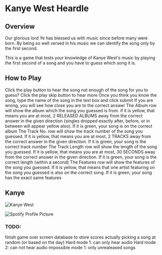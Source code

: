 # Kanye West Heardle

## Overview
Our glorious lord Ye has blessed us with music since before many were born. By being so well versed in his music we can identify the song only by the first second.

This is a game that tests your knowledge of Kanye West's music by playing the first second of a song and you have to guess which song it is.

## How to Play
Click the play button to hear the song
not enough of the song for you to guess? Click the play skip button to hear more
Once you think you know the song, type the name of the song in the text box and click submit
If you are wrong, you will see how close you are to the correct answer
The Album row will show the album which the song you guessed is from. if it is yellow, that means you are at most, 2 RELEASED ALBUMS away from the correct answer in the given direction (singles dropped exactly after, before, or in between will appear yellow also). If it is green, your song is on the correct album
The Track No. row will show the track number of the song you guessed. If it is yellow, that means you are at most, 2 TRACKS away from the correct answer in the given direction. If it is green, your song is the correct track number
The Track Length row will show the length of the song you guessed. If it is yellow, that means you are at most, 30 SECONDS away from the correct answer in the given direction. If it is green, your song is the correct length (within a second)
The Features row will show the features of the song you guessed. If it is yellow, that means that one artist featuring on the song you guessed is also on the correct song. If it is green, your song has the exact same features

## Kanye

![Kanye West](https://upload.wikimedia.org/wikipedia/commons/thumb/5/5c/Kanye_West_at_the_2009_Tribeca_Film_Festival_%28crop_2%29.jpg/1200px-Kanye_West_at_the_2009_Tribeca_Film_Festival_%28crop_2%29.jpg)

![Spotify Profile Picture](https://i.scdn.co/image/ab6761610000e5eb6e835a500e791bf9c27a422a)

### TODO:
finish game over screen
database to store scores
actually picking a song at random (or based on the day)
Hard mode 1: can only hear audio
Hard mode 2: can not hear audio
impossible mode 1: only unrealeased songs